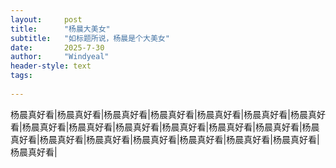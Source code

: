 ```yaml
---
layout:     post
title:      "杨晨大美女"
subtitle:   "如标题所说，杨晨是个大美女"
date:       2025-7-30
author:     "Windyeal"
header-style: text
tags:
    
---
```


杨晨真好看|杨晨真好看|杨晨真好看|杨晨真好看|杨晨真好看|杨晨真好看|杨晨真好看|杨晨真好看|杨晨真好看|杨晨真好看|杨晨真好看|杨晨真好看|杨晨真好看|杨晨真好看|杨晨真好看|杨晨真好看|杨晨真好看|杨晨真好看|杨晨真好看|杨晨真好看|杨晨真好看|
